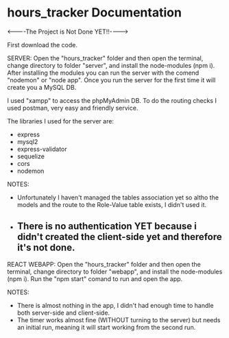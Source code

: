 # hours_tracker Documentation
<----The Project is Not Done YET!!---->

First download the code.

SERVER:
Open the "hours_tracker" folder and then open the terminal, change directory to folder "server", and install the node-modules (npm i).
After installing the modules you can run the server with the comend "nodemon" or "node app".
Once you run the server for the first time it will create you a MySQL DB.

I used "xampp" to access the phpMyAdmin DB.
To do the routing checks I used postman, very easy and friendly service. 

The libraries I used for the server are:
- express
- mysql2
- express-validator
- sequelize
- cors
- nodemon


NOTES:
- Unfortunately I haven't managed the tables association yet so altho the models and the route to the Role-Value table exists, I didn't used it.
- There is no authentication YET because i didn't created the client-side yet and therefore it's not done.     
    -------------------------------------------------------------------------------------------------------------------------------------------------------------------
    
    
REACT WEBAPP:
Open the "hours_tracker" folder and then open the terminal, change directory to folder "webapp", and install the node-modules (npm i).
Run the "npm start" comand to run and open the app.


NOTES:
- There is almost nothing in the app, I didn't had enough time to handle both server-side and client-side.
- The timer works almost fine (WITHOUT turning to the server) but needs an initial run, meaning it will start working from the second run. 
